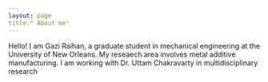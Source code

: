 ```yaml
---
layout: page 
title:" About me"
---
```

Hello! I am Gazi Raihan, a graduate student in mechanical engineering at the University of New Orleans. My reseaech area involves metal additive manufacturing. I am working with Dr. Uttam Chakravarty in multidisciplinary research

